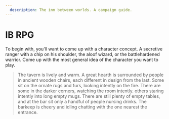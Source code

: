 ```yaml
---
  description: The inn between worlds. A campaign guide.
---
```


# IB RPG

To begin with, you'll want to come up with a character concept. A secretive ranger with a chip on his shoulder, the aloof wizard, or the battlehardened warrior. Come up with the most general idea of the character you want to play.

> The tavern is lively and warm. A great hearth is surrounded by people in ancient wooden chairs, each different in design from the last. Some sit on the ornate rugs and furs, looking intently on the fire.
> There are some in the darker corners, watching the room intently. others staring intently into long empty mugs.
> There are still plenty of empty tables, and at the bar sit only a handful of people nursing drinks. The barkeep is cheery and idling chatting with the one nearest the entrance.
